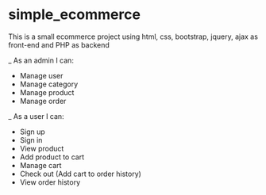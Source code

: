 # simple_ecommerce
This is a small ecommerce project using html, css, bootstrap, jquery, ajax as front-end and PHP as backend

_ As an admin I can: 
  + Manage user
  + Manage category
  + Manage product 
  + Manage order

_ As a user I can:
  + Sign up
  + Sign in
  + View product
  + Add product to cart
  + Manage cart 
  + Check out (Add cart to order history)
  + View order history
